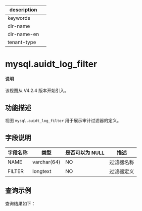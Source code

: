 |description||
|---|---|
|keywords||
|dir-name||
|dir-name-en||
|tenant-type||

# mysql.auidt_log_filter

<main id="notice" type='explain'>
 <h4>说明</h4>
 <p>该视图从 V4.2.4 版本开始引入。</p>
</main>

## 功能描述

视图 `mysql.auidt_log_filter` 用于展示审计过滤器的定义。

## 字段说明

| **字段名称** | **类型**  | **是否可以为 NULL** | **描述**                               |
|------------|-------------|---------------------|----------------------------------------|
| NAME   | varchar(64) | NO | 过滤器名称 |
| FILTER | longtext	   | NO | 过滤器定义 |

## 查询示例

查询结果如下：

```shell

```
